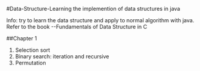 #Data-Structure-Learning
the implemention of data structures in java

Info: try to learn the data structure and apply to normal algorithm with java.
Refer to the book --Fundamentals of Data Structure in C
  
##Chapter 1
1. Selection sort  
2. Binary search: iteration and recursive  
3. Permutation  

